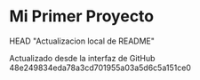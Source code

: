 # Mi Primer Proyecto
 HEAD
"Actualizacion local de README"

Actualizado desde la interfaz de GitHub
 48e249834eda78a3cd701955a03a5d6c5a151ce0
